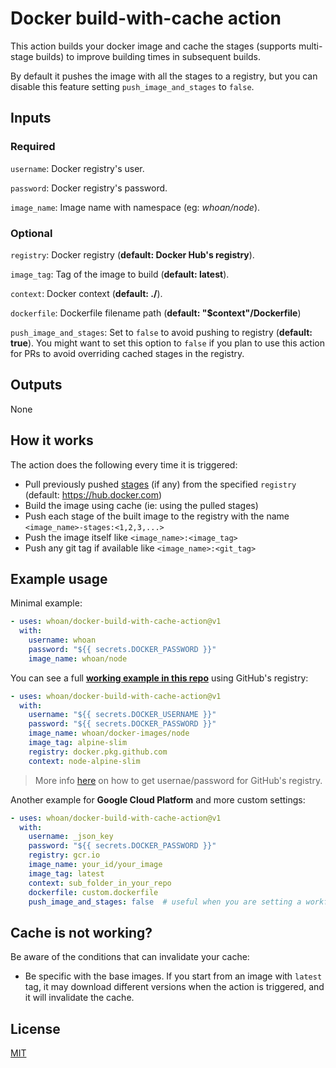 # Docker build-with-cache action

This action builds your docker image and cache the stages (supports multi-stage builds) to improve building times in subsequent builds.

By default it pushes the image with all the stages to a registry, but you can disable this feature setting `push_image_and_stages` to `false`.

## Inputs

### Required

`username`: Docker registry's user.

`password`: Docker registry's password.

`image_name`: Image name with namespace (eg: *whoan/node*).

### Optional

`registry`: Docker registry (**default: Docker Hub's registry**).

`image_tag`: Tag of the image to build (**default: latest**).

`context`: Docker context (**default: ./**).

`dockerfile`: Dockerfile filename path (**default: "$context"/Dockerfile**)

`push_image_and_stages`: Set to `false` to avoid pushing to registry (**default: true**). You might want to set this option to `false` if you plan to use this action for PRs to avoid overriding cached stages in the registry.

## Outputs

None

## How it works

The action does the following every time it is triggered:

- Pull previously pushed [stages](https://docs.docker.com/develop/develop-images/multistage-build/) (if any) from the specified `registry` (default: https://hub.docker.com)
- Build the image using cache (ie: using the pulled stages)
- Push each stage of the built image to the registry with the name `<image_name>-stages:<1,2,3,...>`
- Push the image itself like `<image_name>:<image_tag>`
- Push any git tag if available like `<image_name>:<git_tag>`

## Example usage

Minimal example:

```yml
- uses: whoan/docker-build-with-cache-action@v1
  with:
    username: whoan
    password: "${{ secrets.DOCKER_PASSWORD }}"
    image_name: whoan/node
```

You can see a full **[working example in this repo](https://github.com/whoan/docker-images/blob/master/.github/workflows/node-alpine-slim.yml)** using GitHub's registry:

```yml
- uses: whoan/docker-build-with-cache-action@v1
  with:
    username: "${{ secrets.DOCKER_USERNAME }}"
    password: "${{ secrets.DOCKER_PASSWORD }}"
    image_name: whoan/docker-images/node
    image_tag: alpine-slim
    registry: docker.pkg.github.com
    context: node-alpine-slim
```

> More info [here](https://help.github.com/en/github/managing-packages-with-github-packages/configuring-docker-for-use-with-github-packages#authenticating-to-github-packages) on how to get usernae/password for GitHub's registry.

Another example for **Google Cloud Platform** and more custom settings:

```yml
- uses: whoan/docker-build-with-cache-action@v1
  with:
    username: _json_key
    password: "${{ secrets.DOCKER_PASSWORD }}"
    registry: gcr.io
    image_name: your_id/your_image
    image_tag: latest
    context: sub_folder_in_your_repo
    dockerfile: custom.dockerfile
    push_image_and_stages: false  # useful when you are setting a workflow to run on PRs
```

## Cache is not working?

Be aware of the conditions that can invalidate your cache:

- Be specific with the base images. If you start from an image with `latest` tag, it may download different versions when the action is triggered, and it will invalidate the cache.

## License

[MIT](https://github.com/whoan/docker-build-with-cache-action/blob/master/LICENSE)

